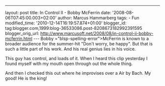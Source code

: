 ---
layout: post
title: In Control II - Bobby McFerrin date: '2008-08-06T07:45:00.003+02:00'
author: Marcus Hammarberg
tags: - Fun
modified_time: '2010-12-14T16:19:57.874+01:00'
blogger_id: tag:blogger.com,1999:blog-36533086.post-8208673182992391595
blogger_orig_url: http://www.marcusoft.net/2008/08/in-control-ii-bobby-mcferrin.html ---
Bobby <span>="blsp-spelling-error">McFerrin</span> is known to a broader
audience for the summer-hit "Don't worry, be happy". But that is such a
little part of his work. And his real genius lies in his voice.

This guy has control, and loads of it. When I heard this clip yesterday
I found myself with my mouth open through out the whole thing.



And then I checked this out where he improvises over a Air by Bach. My
good! He is the king!

